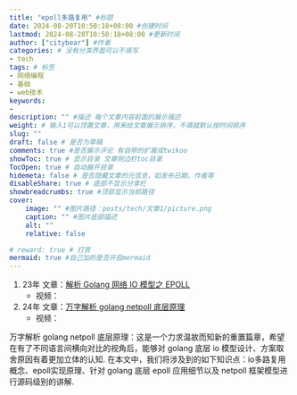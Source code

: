 ```yaml
---
title: "epoll多路复用" #标题
date: 2024-08-20T10:50:18+08:00 #创建时间
lastmod: 2024-08-20T10:50:18+08:00 #更新时间
author: ["citybear"] #作者
categories: # 没有分类界面可以不填写
- tech
tags: # 标签
- 网络编程
- 基础
- web技术
keywords: 
- 
description: "" #描述 每个文章内容前面的展示描述
weight: # 输入1可以顶置文章，用来给文章展示排序，不填就默认按时间排序
slug: ""
draft: false # 是否为草稿
comments: true #是否展示评论 有自带的扩展成twikoo
showToc: true # 显示目录 文章侧边栏toc目录
TocOpen: true # 自动展开目录
hidemeta: false # 是否隐藏文章的元信息，如发布日期、作者等
disableShare: true # 底部不显示分享栏
showbreadcrumbs: true #顶部显示当前路径
cover:
    image: "" #图片路径：posts/tech/文章1/picture.png
    caption: "" #图片底部描述
    alt: ""
    relative: false

# reward: true # 打赏
mermaid: true #自己加的是否开启mermaid
---
```

1. 23年 文章：[解析 Golang 网络 IO 模型之 EPOLL](https://zhuanlan.zhihu.com/p/609629545)
   - 视频：
2. 24年 文章：[万字解析 golang netpoll 底层原理](https://zhuanlan.zhihu.com/p/721422268)
   - 视频：

万字解析 golang netpoll 底层原理：这是一个力求温故而知新的重置篇章，希望在有了不同语言间横向对比的视角后，能够对 golang 底层 io 模型设计、方案取舍原因有着更加立体的认知. 在本文中，我们将涉及到的如下知识点：io多路复用概念、epoll实现原理、针对 golang 底层 epoll 应用细节以及 netpoll 框架模型进行源码级别的讲解.